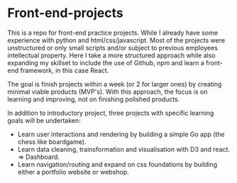 ﻿# Front-end-projects

This is a repo for front-end practice projects. While I already have some experience with python and html/css/javascript. Most of the projects were unstructured or only small scripts and/or subject to previous employees intellectual property.
Here I take a more structured approach while also expanding my skillset to include the use of Github, npm and learn a front-end framework, in this case React.

The goal is finish projects within a week (or 2 for larger ones) by creating minimal viable products (MVP's). With this approach, the focus is on learning and improving, not on finishing polished products.

In addition to introductory project, three projects with specific learning goals will be undertaken:
  - Learn user interactions and rendering by building a simple Go app (the chess like boardgame).
  - Learn data cleaning, trainsformation and visualisation with D3 and react. => Dashboard.
  - Learn navigation/routing and expand on css foundations by building either a portfolio website or webshop. 
   




